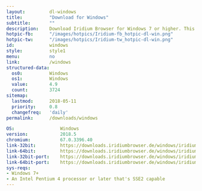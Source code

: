 ```yaml
---
layout: 		dl-windows
title: 			"Download for Windows"
subtitle: 		""
description:	Download Iridium Browser for Windows 7 or higher. This Windows build is available in 32-bit or 64-bit version, as well as portable.
hotpic-fb:		"/images/hotpics/Iridium-fb_hotpic-dl-win.png"
hotpic-tw:		"/images/hotpics/Iridium-tw_hotpic-dl-win.png"
id:				windows
style:			style1
menu:			no
link:			/windows
structured-data:
  os0: 			Windows
  os1: 			Windows
  value: 		4.9
  count: 		3724
sitemap:
  lastmod:		2018-05-11
  priority:		0.8
  changefreq:	'daily'
permalink:		/downloads/windows

OS: 				Windows
version:			2018.5
chromium:			67.0.3396.40
link-32bit:			https://downloads.iridiumbrowser.de/windows/iridiumbrowser-latest-x86.msi
link-64bit:			https://downloads.iridiumbrowser.de/windows/iridiumbrowser-latest-x64.msi
link-32bit-port:	https://downloads.iridiumbrowser.de/windows/iridiumbrowser-latest-x86.zip
link-64bit-port:	https://downloads.iridiumbrowser.de/windows/iridiumbrowser-latest-x64.zip
sys-reqs:
- Windows 7+
- An Intel Pentium 4 processor or later that's SSE2 capable
---
```

